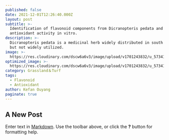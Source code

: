 ```yaml
---
published: false
date: 2021-12-01T12:26:40.000Z
layout: post
subtitle: >-
  Identification of flavonoid components from Dicranopteris pedata and its
  antioxidant activity in vitro.
description: >-
  Dicranopteris pedata is a medicinal herb widely distributed in south China,
  but not widely utilized.
image: >-
  https://res.cloudinary.com/dscw6a6v3/image/upload/v1701243832/u_573418183_3933976733_fm_253_fmt_auto_app_138_f_JPEG_wzpfor.jpg
optimized_image: >-
  https://res.cloudinary.com/dscw6a6v3/image/upload/v1701243832/u_573418183_3933976733_fm_253_fmt_auto_app_138_f_JPEG_wzpfor.jpg
category: Grassland＆Turf
tags:
  - Flavonoid
  - Antioxidant
author: Kefan Ouyang
paginate: true
---
```

## A New Post

Enter text in [Markdown](http://daringfireball.net/projects/markdown/). Use the toolbar above, or click the **?** button for formatting help.
